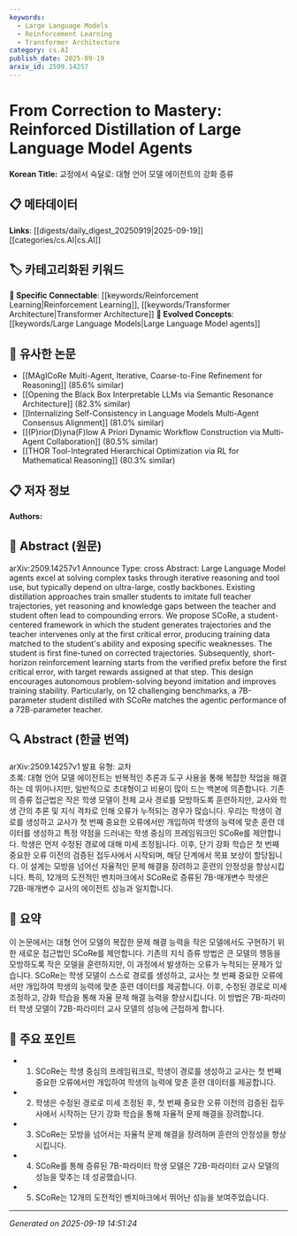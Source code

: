 ```yaml
---
keywords:
  - Large Language Models
  - Reinforcement Learning
  - Transformer Architecture
category: cs.AI
publish_date: 2025-09-19
arxiv_id: 2509.14257
---
```


<!-- KEYWORD_LINKING_METADATA:
{
  "processed_timestamp": "2025-09-22 21:43:07.159188",
  "vocabulary_version": "1.0",
  "selected_keywords": [
    "Large Language Models",
    "Reinforcement Learning",
    "Transformer Architecture"
  ],
  "rejected_keywords": [
    "Reinforced Distillation"
  ],
  "similarity_scores": {
    "Large Language Models": 0.88,
    "Reinforcement Learning": 0.85,
    "Transformer Architecture": 0.8
  },
  "extraction_method": "AI_prompt_based",
  "budget_applied": true
}
-->


# From Correction to Mastery: Reinforced Distillation of Large Language Model Agents

**Korean Title:** 교정에서 숙달로: 대형 언어 모델 에이전트의 강화 증류

## 📋 메타데이터

**Links**: [[digests/daily_digest_20250919|2025-09-19]]   [[categories/cs.AI|cs.AI]]

## 🏷️ 카테고리화된 키워드
**🔗 Specific Connectable**: [[keywords/Reinforcement Learning|Reinforcement Learning]], [[keywords/Transformer Architecture|Transformer Architecture]]
**🚀 Evolved Concepts**: [[keywords/Large Language Models|Large Language Model agents]]

## 🔗 유사한 논문
- [[MAgICoRe Multi-Agent, Iterative, Coarse-to-Fine Refinement for Reasoning]] (85.6% similar)
- [[Opening the Black Box Interpretable LLMs via Semantic Resonance Architecture]] (82.3% similar)
- [[Internalizing Self-Consistency in Language Models Multi-Agent Consensus Alignment]] (81.0% similar)
- [[(P)rior(D)yna(F)low A Priori Dynamic Workflow Construction via Multi-Agent Collaboration]] (80.5% similar)
- [[THOR Tool-Integrated Hierarchical Optimization via RL for Mathematical Reasoning]] (80.3% similar)

## 📋 저자 정보

**Authors:** 

## 📄 Abstract (원문)

arXiv:2509.14257v1 Announce Type: cross 
Abstract: Large Language Model agents excel at solving complex tasks through iterative reasoning and tool use, but typically depend on ultra-large, costly backbones. Existing distillation approaches train smaller students to imitate full teacher trajectories, yet reasoning and knowledge gaps between the teacher and student often lead to compounding errors. We propose SCoRe, a student-centered framework in which the student generates trajectories and the teacher intervenes only at the first critical error, producing training data matched to the student's ability and exposing specific weaknesses. The student is first fine-tuned on corrected trajectories. Subsequently, short-horizon reinforcement learning starts from the verified prefix before the first critical error, with target rewards assigned at that step. This design encourages autonomous problem-solving beyond imitation and improves training stability. Particularly, on 12 challenging benchmarks, a 7B-parameter student distilled with SCoRe matches the agentic performance of a 72B-parameter teacher.

## 🔍 Abstract (한글 번역)

arXiv:2509.14257v1 발표 유형: 교차  
초록: 대형 언어 모델 에이전트는 반복적인 추론과 도구 사용을 통해 복잡한 작업을 해결하는 데 뛰어나지만, 일반적으로 초대형이고 비용이 많이 드는 백본에 의존합니다. 기존의 증류 접근법은 작은 학생 모델이 전체 교사 경로를 모방하도록 훈련하지만, 교사와 학생 간의 추론 및 지식 격차로 인해 오류가 누적되는 경우가 많습니다. 우리는 학생이 경로를 생성하고 교사가 첫 번째 중요한 오류에서만 개입하여 학생의 능력에 맞춘 훈련 데이터를 생성하고 특정 약점을 드러내는 학생 중심의 프레임워크인 SCoRe를 제안합니다. 학생은 먼저 수정된 경로에 대해 미세 조정됩니다. 이후, 단기 강화 학습은 첫 번째 중요한 오류 이전의 검증된 접두사에서 시작되며, 해당 단계에서 목표 보상이 할당됩니다. 이 설계는 모방을 넘어선 자율적인 문제 해결을 장려하고 훈련의 안정성을 향상시킵니다. 특히, 12개의 도전적인 벤치마크에서 SCoRe로 증류된 7B-매개변수 학생은 72B-매개변수 교사의 에이전트 성능과 일치합니다.

## 📝 요약

이 논문에서는 대형 언어 모델의 복잡한 문제 해결 능력을 작은 모델에서도 구현하기 위한 새로운 접근법인 SCoRe를 제안합니다. 기존의 지식 증류 방법은 큰 모델의 행동을 모방하도록 작은 모델을 훈련하지만, 이 과정에서 발생하는 오류가 누적되는 문제가 있습니다. SCoRe는 학생 모델이 스스로 경로를 생성하고, 교사는 첫 번째 중요한 오류에서만 개입하여 학생의 능력에 맞춘 훈련 데이터를 제공합니다. 이후, 수정된 경로로 미세 조정하고, 강화 학습을 통해 자율 문제 해결 능력을 향상시킵니다. 이 방법은 7B-파라미터 학생 모델이 72B-파라미터 교사 모델의 성능에 근접하게 합니다.

## 🎯 주요 포인트

- 1. SCoRe는 학생 중심의 프레임워크로, 학생이 경로를 생성하고 교사는 첫 번째 중요한 오류에서만 개입하여 학생의 능력에 맞춘 훈련 데이터를 제공합니다.

- 2. 학생은 수정된 경로로 미세 조정된 후, 첫 번째 중요한 오류 이전의 검증된 접두사에서 시작하는 단기 강화 학습을 통해 자율적 문제 해결을 장려합니다.

- 3. SCoRe는 모방을 넘어서는 자율적 문제 해결을 장려하며 훈련의 안정성을 향상시킵니다.

- 4. SCoRe를 통해 증류된 7B-파라미터 학생 모델은 72B-파라미터 교사 모델의 성능을 맞추는 데 성공했습니다.

- 5. SCoRe는 12개의 도전적인 벤치마크에서 뛰어난 성능을 보여주었습니다.

---

*Generated on 2025-09-19 14:51:24*